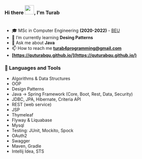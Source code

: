###  Hi there <img src="https://raw.githubusercontent.com/MartinHeinz/MartinHeinz/master/wave.gif" width="30">, I'm Turab
#
- 🎓 MSc in Computer Engineering **(2020-2022)** - [BEU](https://beu.edu.az/en)
- 🌱 I’m currently learning **Desing Patterns**
- 💬 Ask me about **Java**
- 📫 How to reach me **turab4programming@gmail.com**
- **[https://quturabqu.github.io/](https://quturabqu.github.io/)**

### 🚀 Languages and Tools
- Algorithms & Data Structures
- OOP
- Design Patterns
- Java -> Spring Framework (Core, Boot, Rest, Data, Security)
- JDBC, JPA, Hibernate, Criteria API
- REST (web service)
- JSP
- Thymeleaf
- Flyway & Liquabase
- Mysql
- Testing: JUnit, Mockito, Spock
- OAuth2
- Swagger
- Maven, Gradle
- Intellij Idea, STS

